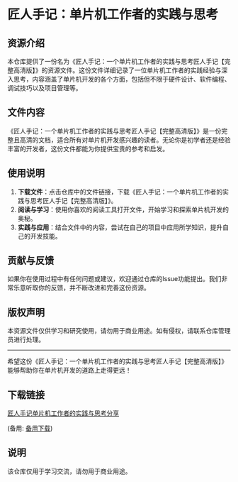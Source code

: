 # 匠人手记：单片机工作者的实践与思考

## 资源介绍

本仓库提供了一份名为《匠人手记：一个单片机工作者的实践与思考匠人手记【完整高清版】》的资源文件。这份文件详细记录了一位单片机工作者的实践经验与深入思考，内容涵盖了单片机开发的各个方面，包括但不限于硬件设计、软件编程、调试技巧以及项目管理等。

## 文件内容

《匠人手记：一个单片机工作者的实践与思考匠人手记【完整高清版】》是一份完整且高清的文档，适合所有对单片机开发感兴趣的读者。无论你是初学者还是经验丰富的开发者，这份文件都能为你提供宝贵的参考和启发。

## 使用说明

1. **下载文件**：点击仓库中的文件链接，下载《匠人手记：一个单片机工作者的实践与思考匠人手记【完整高清版】》。
2. **阅读与学习**：使用你喜欢的阅读工具打开文件，开始学习和探索单片机开发的奥秘。
3. **实践与应用**：结合文件中的内容，尝试在自己的项目中应用所学知识，提升自己的开发技能。

## 贡献与反馈

如果你在使用过程中有任何问题或建议，欢迎通过仓库的Issue功能提出。我们非常乐意听取你的反馈，并不断改进和完善这份资源。

## 版权声明

本资源文件仅供学习和研究使用，请勿用于商业用途。如有侵权，请联系仓库管理员进行处理。

---

希望这份《匠人手记：一个单片机工作者的实践与思考匠人手记【完整高清版】》能够帮助你在单片机开发的道路上走得更远！

## 下载链接
[匠人手记单片机工作者的实践与思考分享](https://pan.quark.cn/s/e0c85037aa5e) 

(备用: [备用下载](https://pan.baidu.com/s/1I8LCb-QQO-abkMS3_ZhhYQ?pwd=1234))

## 说明

该仓库仅用于学习交流，请勿用于商业用途。
